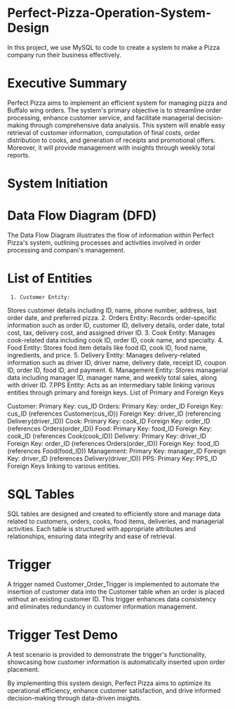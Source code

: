 # Perfect-Pizza-Operation-System-Design
In this project, we use MySQL to code to create a system to make a Pizza company run their business effectively.


# Executive Summary

Perfect Pizza aims to implement an efficient system for managing pizza and Buffalo wing orders. The system's primary objective is to streamline order processing, enhance customer service, and facilitate managerial decision-making through comprehensive data analysis. This system will enable easy retrieval of customer information, computation of final costs, order distribution to cooks, and generation of receipts and promotional offers. Moreover, it will provide management with insights through weekly total reports.

# System Initiation

# Data Flow Diagram (DFD)

The Data Flow Diagram illustrates the flow of information within Perfect Pizza's system, outlining processes and activities involved in order processing and compani's management.

# List of Entities
     1. Customer Entity:
   Stores customer details including ID, name, phone number, address, last order date, and preferred pizza.
        2. Orders Entity:
   Records order-specific information such as order ID, customer ID, delivery details, order date, total cost, tax, delivery cost, and assigned driver ID.
    3. Cook Entity: 
   Manages cook-related data including cook ID, order ID, cook name, and specialty.
    4. Food Entity: 
   Stores food item details like food ID, cook ID, food name, ingredients, and price.
    5. Delivery Entity: 
    Manages delivery-related information such as driver ID, driver name, delivery date, receipt ID, coupon ID, order ID, food ID, and payment.
    6. Management Entity: 
    Stores managerial data including manager ID, manager name, and weekly total sales, along with driver ID.
    7.PPS Entity: 
    Acts as an intermediary table linking various entities through primary and foreign keys.
List of Primary and Foreign Keys

Customer:
Primary Key: cus_ID
Orders:
Primary Key: order_ID
Foreign Key: cus_ID (references Customer(cus_ID))
Foreign Key: driver_ID (referencing Delivery(driver_ID))
Cook:
Primary Key: cook_ID
Foreign Key: order_ID (references Orders(order_ID))
Food:
Primary Key: food_ID
Foreign Key: cook_ID (references Cook(cook_ID))
Delivery:
Primary Key: driver_ID
Foreign Key: order_ID (references Orders(order_ID))
Foreign Key: food_ID (references Food(food_ID))
Management:
Primary Key: manager_ID
Foreign Key: driver_ID (references Delivery(driver_ID))
PPS:
Primary Key: PPS_ID
Foreign Keys linking to various entities.

# SQL Tables

SQL tables are designed and created to efficiently store and manage data related to customers, orders, cooks, food items, deliveries, and managerial activities. Each table is structured with appropriate attributes and relationships, ensuring data integrity and ease of retrieval.

# Trigger

A trigger named Customer_Order_Trigger is implemented to automate the insertion of customer data into the Customer table when an order is placed without an existing customer ID. This trigger enhances data consistency and eliminates redundancy in customer information management.

# Trigger Test Demo

A test scenario is provided to demonstrate the trigger's functionality, showcasing how customer information is automatically inserted upon order placement.

By implementing this system design, Perfect Pizza aims to optimize its operational efficiency, enhance customer satisfaction, and drive informed decision-making through data-driven insights.

